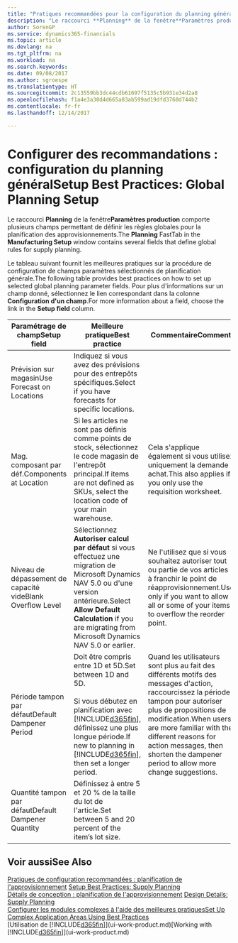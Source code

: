 ```yaml
---
title: "Pratiques recommandées pour la configuration du planning général | Microsoft Docs"
description: "Le raccourci **Planning** de la fenêtre**Paramètres production** comporte plusieurs champs permettant de définir les règles globales pour la planification des approvisionnements."
author: SorenGP
ms.service: dynamics365-financials
ms.topic: article
ms.devlang: na
ms.tgt_pltfrm: na
ms.workload: na
ms.search.keywords: 
ms.date: 09/08/2017
ms.author: sgroespe
ms.translationtype: HT
ms.sourcegitcommit: 2c13559bb3dc44cdb61697f5135c5b931e34d2a8
ms.openlocfilehash: f1a4e3a30d4d665a83ab599ad19dfd3760d744b2
ms.contentlocale: fr-fr
ms.lasthandoff: 12/14/2017

---
```

# <a name="setup-best-practices-global-planning-setup"></a><span data-ttu-id="7e087-103">Configurer des recommandations : configuration du planning général</span><span class="sxs-lookup"><span data-stu-id="7e087-103">Setup Best Practices: Global Planning Setup</span></span>
<span data-ttu-id="7e087-104">Le raccourci **Planning** de la fenêtre**Paramètres production** comporte plusieurs champs permettant de définir les règles globales pour la planification des approvisionnements.</span><span class="sxs-lookup"><span data-stu-id="7e087-104">The **Planning** FastTab in the **Manufacturing Setup** window contains several fields that define global rules for supply planning.</span></span>  

 <span data-ttu-id="7e087-105">Le tableau suivant fournit les meilleures pratiques sur la procédure de configuration de champs paramètres sélectionnés de planification générale.</span><span class="sxs-lookup"><span data-stu-id="7e087-105">The following table provides best practices on how to set up selected global planning parameter fields.</span></span> <span data-ttu-id="7e087-106">Pour plus d'informations sur un champ donné, sélectionnez le lien correspondant dans la colonne **Configuration d'un champ**.</span><span class="sxs-lookup"><span data-stu-id="7e087-106">For more information about a field, choose the link in the **Setup field** column.</span></span>  

|<span data-ttu-id="7e087-107">Paramétrage de champ</span><span class="sxs-lookup"><span data-stu-id="7e087-107">Setup field</span></span>|<span data-ttu-id="7e087-108">Meilleure pratique</span><span class="sxs-lookup"><span data-stu-id="7e087-108">Best practice</span></span>|<span data-ttu-id="7e087-109">Commentaire</span><span class="sxs-lookup"><span data-stu-id="7e087-109">Comment</span></span>|  
|-----------------|-------------------|-------------|  
|<span data-ttu-id="7e087-110">Prévision sur magasin</span><span class="sxs-lookup"><span data-stu-id="7e087-110">Use Forecast on Locations</span></span>|<span data-ttu-id="7e087-111">Indiquez si vous avez des prévisions pour des entrepôts spécifiques.</span><span class="sxs-lookup"><span data-stu-id="7e087-111">Select if you have forecasts for specific locations.</span></span>||  
|<span data-ttu-id="7e087-112">Mag. composant par déf.</span><span class="sxs-lookup"><span data-stu-id="7e087-112">Components at Location</span></span>|<span data-ttu-id="7e087-113">Si les articles ne sont pas définis comme points de stock, sélectionnez le code magasin de l'entrepôt principal.</span><span class="sxs-lookup"><span data-stu-id="7e087-113">If items are not defined as SKUs, select the location code of your main warehouse.</span></span>|<span data-ttu-id="7e087-114">Cela s'applique également si vous utilisez uniquement la demande achat.</span><span class="sxs-lookup"><span data-stu-id="7e087-114">This also applies if you only use the requisition worksheet.</span></span>|  
|<span data-ttu-id="7e087-115">Niveau de dépassement de capacité vide</span><span class="sxs-lookup"><span data-stu-id="7e087-115">Blank Overflow Level</span></span>|<span data-ttu-id="7e087-116">Sélectionnez **Autoriser calcul par défaut** si vous effectuez une migration de Microsoft Dynamics NAV 5.0 ou d'une version antérieure.</span><span class="sxs-lookup"><span data-stu-id="7e087-116">Select **Allow Default Calculation** if you are migrating from Microsoft Dynamics NAV 5.0 or earlier.</span></span>|<span data-ttu-id="7e087-117">Ne l'utilisez que si vous souhaitez autoriser tout ou partie de vos articles à franchir le point de réapprovisionnement.</span><span class="sxs-lookup"><span data-stu-id="7e087-117">Use only if you want to allow all or some of your items to overflow the reorder point.</span></span>|  
|<span data-ttu-id="7e087-118">Période tampon par défaut</span><span class="sxs-lookup"><span data-stu-id="7e087-118">Default Dampener Period</span></span>|<span data-ttu-id="7e087-119">Doit être compris entre 1D et 5D.</span><span class="sxs-lookup"><span data-stu-id="7e087-119">Set between 1D and 5D.</span></span><br /><br /> <span data-ttu-id="7e087-120">Si vous débutez en planification avec [!INCLUDE[d365fin](includes/d365fin_md.md)], définissez une plus longue période.</span><span class="sxs-lookup"><span data-stu-id="7e087-120">If new to planning in [!INCLUDE[d365fin](includes/d365fin_md.md)], then set a longer period.</span></span>|<span data-ttu-id="7e087-121">Quand les utilisateurs sont plus au fait des différents motifs des messages d'action, raccourcissez la période tampon pour autoriser plus de propositions de modification.</span><span class="sxs-lookup"><span data-stu-id="7e087-121">When users are more familiar with the different reasons for action messages, then shorten the dampener period to allow more change suggestions.</span></span>|  
|<span data-ttu-id="7e087-122">Quantité tampon par défaut</span><span class="sxs-lookup"><span data-stu-id="7e087-122">Default Dampener Quantity</span></span>|<span data-ttu-id="7e087-123">Définissez à entre 5 et 20 % de la taille du lot de l'article.</span><span class="sxs-lookup"><span data-stu-id="7e087-123">Set between 5 and 20 percent of the item’s lot size.</span></span>||  

## <a name="see-also"></a><span data-ttu-id="7e087-124">Voir aussi</span><span class="sxs-lookup"><span data-stu-id="7e087-124">See Also</span></span>  
 <span data-ttu-id="7e087-125">[Pratiques de configuration recommandées : planification de l'approvisionnement](setup-best-practices-supply-planning.md) </span><span class="sxs-lookup"><span data-stu-id="7e087-125">[Setup Best Practices: Supply Planning](setup-best-practices-supply-planning.md) </span></span>  
 <span data-ttu-id="7e087-126">[Détails de conception : planification de l'approvisionnement](design-details-supply-planning.md) </span><span class="sxs-lookup"><span data-stu-id="7e087-126">[Design Details: Supply Planning](design-details-supply-planning.md) </span></span>  
 [<span data-ttu-id="7e087-127">Configurer les modules complexes à l'aide des meilleures pratiques</span><span class="sxs-lookup"><span data-stu-id="7e087-127">Set Up Complex Application Areas Using Best Practices</span></span>](set-up-complex-application-areas-using-best-practices.md)  
 <span data-ttu-id="7e087-128">[Utilisation de [!INCLUDE[d365fin](includes/d365fin_md.md)]](ui-work-product.md)</span><span class="sxs-lookup"><span data-stu-id="7e087-128">[Working with [!INCLUDE[d365fin](includes/d365fin_md.md)]](ui-work-product.md)</span></span>

